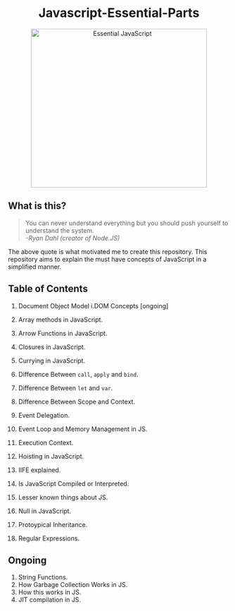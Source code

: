 <h1 align="center"> Javascript-Essential-Parts </h1>

<div align="center">
    <img src="https://github.com/Shwetabh1/Javascript-Essential-Parts/blob/master/Images/Essential_JS.png" alt="Essential JavaScript" width="400" height="360"/>
  <br>
</div>


## What is this?
> You can never understand everything but you should push yourself to understand the system.<br/>
> *-Ryan Dahl (creator of Node.JS)*

The above quote is what motivated me to create this repository. This repository aims to explain the must have concepts of JavaScript in a simplified manner.

## Table of Contents
1. Document Object Model
	i.DOM Concepts [ongoing]

1. Array methods in JavaScript.
1. Arrow Functions in JavaScript.
1. Closures in JavaScript.
1. Currying in JavaScript.
1. Difference Between `call`, `apply` and `bind`.
1. Difference Between `let` and `var`.
1. Difference Between Scope and Context.
1. Event Delegation.
1. Event Loop and Memory Management in JS.
1. Execution Context.
1. Hoisting in JavaScript.
1. IIFE explained.
1. Is JavaScript Compiled or Interpreted.
1. Lesser known things about JS.
1. Null in JavaScript.
1. Protoypical Inheritance.
1. Regular Expressions.

## Ongoing
1. String Functions.
1. How Garbage Collection Works in JS.
1. How this works in JS.
1. JIT compilation in JS.

